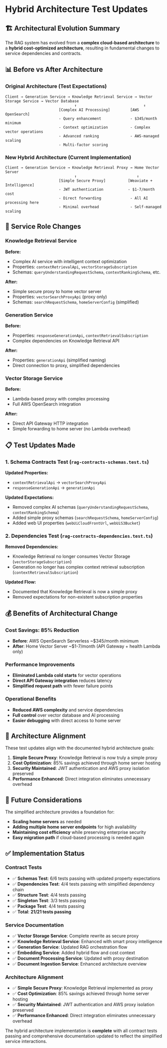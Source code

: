 # Hybrid Architecture Test Updates

## 🏗️ **Architectural Evolution Summary**

The RAG system has evolved from a **complex cloud-based architecture** to a **hybrid cost-optimized architecture**, resulting in fundamental changes to service dependencies and contracts.

## 📊 **Before vs After Architecture**

### **Original Architecture (Test Expectations)**
```
Client → Generation Service → Knowledge Retrieval Service → Vector Storage Service → Vector Database
                               ↑                              ↑
                        [Complex AI Processing]         [AWS OpenSearch]
                        - Query enhancement             - $345/month minimum
                        - Context optimization          - Complex vector operations
                        - Advanced ranking              - AWS-managed scaling
                        - Multi-factor scoring
```

### **New Hybrid Architecture (Current Implementation)**
```
Client → Generation Service → Knowledge Retrieval Proxy → Home Vector Server
                               ↑                           ↑
                        [Simple Secure Proxy]          [Weaviate + Intelligence]
                        - JWT authentication           - $1-7/month cost
                        - Direct forwarding             - All AI processing here
                        - Minimal overhead              - Self-managed scaling
```

## 🔄 **Service Role Changes**

### **Knowledge Retrieval Service**
**Before:**
- Complex AI service with intelligent context optimization
- Properties: `contextRetrievalApi`, `vectorStorageSubscription`
- Schemas: `queryUnderstandingRequestSchema`, `contextRankingSchema`, etc.

**After:**
- Simple secure proxy to home vector server
- Properties: `vectorSearchProxyApi` (proxy only)
- Schemas: `searchRequestSchema`, `homeServerConfig` (simplified)

### **Generation Service**
**Before:**
- Properties: `responseGenerationApi`, `contextRetrievalSubscription`
- Complex dependencies on Knowledge Retrieval API

**After:**
- Properties: `generationApi` (simplified naming)
- Direct connection to proxy, simplified dependencies

### **Vector Storage Service**
**Before:**
- Lambda-based proxy with complex processing
- Full AWS OpenSearch integration

**After:**
- Direct API Gateway HTTP integration
- Simple forwarding to home server (no Lambda overhead)

## 📋 **Test Updates Made**

### **1. Schema Contracts Test (`rag-contracts-schemas.test.ts`)**

**Updated Properties:**
- `contextRetrievalApi` → `vectorSearchProxyApi`
- `responseGenerationApi` → `generationApi`

**Updated Expectations:**
- Removed complex AI schemas (`queryUnderstandingRequestSchema`, `contextRankingSchema`)
- Added simple proxy schemas (`searchRequestSchema`, `homeServerConfig`)
- Added web UI properties (`webUiCloudFrontUrl`, `webUiS3Bucket`)

### **2. Dependencies Test (`rag-contracts-dependencies.test.ts`)**

**Removed Dependencies:**
- Knowledge Retrieval no longer consumes Vector Storage (`vectorStorageSubscription`)
- Generation no longer has complex context retrieval subscription (`contextRetrievalSubscription`)

**Updated Flow:**
- Documented that Knowledge Retrieval is now a simple proxy
- Removed expectations for non-existent subscription properties

## 💰 **Benefits of Architectural Change**

### **Cost Savings: 85% Reduction**
- **Before**: AWS OpenSearch Serverless ~$345/month minimum
- **After**: Home Vector Server ~$1-7/month (API Gateway + health Lambda only)

### **Performance Improvements**
- **Eliminated Lambda cold starts** for vector operations
- **Direct API Gateway integration** reduces latency
- **Simplified request path** with fewer failure points

### **Operational Benefits**
- **Reduced AWS complexity** and service dependencies
- **Full control** over vector database and AI processing
- **Easier debugging** with direct access to home server

## 🎯 **Architecture Alignment**

These test updates align with the documented hybrid architecture goals:

1. **Simple Secure Proxy**: Knowledge Retrieval is now truly a simple proxy
2. **Cost Optimization**: 85% savings achieved through home server hosting
3. **Security Maintained**: JWT authentication and AWS proxy isolation preserved
4. **Performance Enhanced**: Direct integration eliminates unnecessary overhead

## 🔮 **Future Considerations**

The simplified architecture provides a foundation for:
- **Scaling home servers** as needed
- **Adding multiple home server endpoints** for high availability
- **Maintaining cost efficiency** while preserving enterprise security
- **Easy migration path** if cloud-based processing is needed again

## ✅ **Implementation Status**

### **Contract Tests**
- ✅ **Schemas Test**: 6/6 tests passing with updated property expectations
- ✅ **Dependencies Test**: 4/4 tests passing with simplified dependency chain
- ✅ **Structure Test**: 4/4 tests passing
- ✅ **Singleton Test**: 3/3 tests passing
- ✅ **Package Test**: 4/4 tests passing
- ✅ **Total**: **21/21 tests passing**

### **Service Documentation**
- ✅ **Vector Storage Service**: Complete rewrite as secure proxy
- ✅ **Knowledge Retrieval Service**: Enhanced with smart proxy intelligence
- ✅ **Generation Service**: Updated RAG orchestration flow
- ✅ **Embedding Service**: Added hybrid flow and cost context
- ✅ **Document Processing Service**: Updated with proxy destination
- ✅ **Document Ingestion Service**: Enhanced architecture overview

### **Architecture Alignment**
- ✅ **Simple Secure Proxy**: Knowledge Retrieval implemented as proxy
- ✅ **Cost Optimization**: 85% savings achieved through home server hosting
- ✅ **Security Maintained**: JWT authentication and AWS proxy isolation preserved
- ✅ **Performance Enhanced**: Direct integration eliminates unnecessary overhead

The hybrid architecture implementation is **complete** with all contract tests passing and comprehensive documentation updated to reflect the simplified service interactions. 